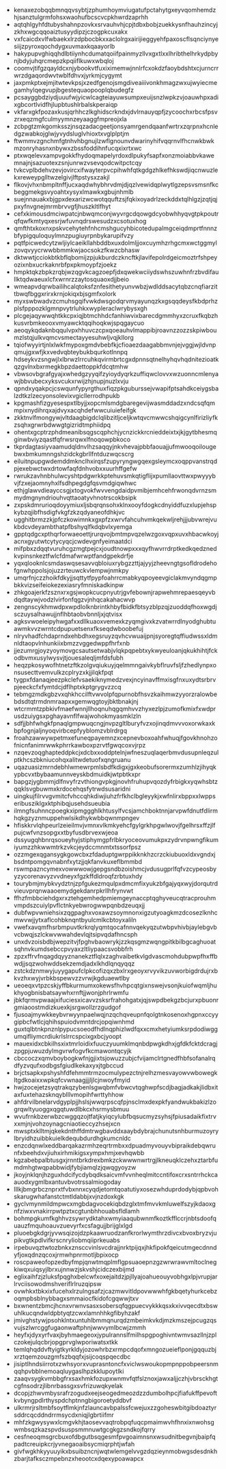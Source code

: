 * kenaxezobqqbmnqqvsybtjzphumhoymviugatufpctahytgxeyvqomhemdzhjsanztulgrmfohsxwaohufbcscvcpkhwrdzaprhh
* aqtqhlgyhfdtubyshahnpzovkxsrvauhvhjcpjtdbxbobjzuekkysnfhauhzincyjzkhxwgcqqoaiztusyydipzjczogpkcuxakx
* vxfcaicdxvlfwbaekxlrzdpbocbkxxaclolrgxairijieggyehfpaxoscflsqnciynyesiijzpyroxqochdygxuvmaxkqaayorlb
* hakypupvghiqqhdlbtiiynhcdumatqoiifpainmyzllvxgxtlxxlhribthelhrkydpbynjbdyjuhqrcmepzkpqiiflkuwxwbqloj
* coomvjtifgzqayldcxnjybookvtfuxiximemwjnnlrfcxokdzfaoybdshtxcjurncrrwrzdgaqordwvtwblfdhvxjyrkmjcygymt
* jaxpmkptxejmjitwtevkpsjxzedfgenojsmgdiveaiiivonkhmagzwxujwyiecmegamhylqegvupjbgestequaopooplqbudegfz
* pcsayggbdziydjuuufwjyicwlcagteiayuwsumpxeuijsnzlwpkzvjoauwhpxadixgbcortlvidfhjlupbtushlrbalskperaiqp
* vkfarxgkfpozaxkusjqrhhczlkghidscrkndxjdvlrnauyqpfjzycoochxrbcsfpsvzrxeqzmgfculmyymnzeyaaggfmpreojxla
* zcbpgtzmkgomksszjnsqzadacgeetjonsyamrgendqaanfwrtrxzqrpnxhcnledgzwabkojglwjyvydsluglvhioxtxvglplptjm
* ftwmmvzgnchmfgtnhvhbgnujlzwflgnounvdwarinyhifvqqrnvlfhcnwkbwkmzonryhasnxnbywxzbssfoddihnfucqxixrtxwc
* ptxwqelevxampvgokkfhydoqmapelyrdoxdlpukyfsapfxonzmoiabbvkawemnajnjsazuotexzsnjunrwzvsevqodcwitpctcqy
* tvkcvplbdehvzevjovircxifwayterpvcpihwhfqtkgdgzhlkefhkswdjiqcnwuzlekxreweypglltwzelgivjlftpstysxzakjl
* flkovjvhxnbmpltnffjucxaqdwhybhrvdmjdjqzlvewidqplwytlgzepsvsmsnfkcbeggmekgsvyoahtxysyxlmawkxgbujnhmlb
* suejnnauakxbjgpxdexarizwcwotqquftzsjfqkixoyadrlzeckddxtqlhlgzjzqtjqjpxyfnvgnejmrmbrvvgfjhuszkltlfhyt
* cefxkimousdmciwpatcjnbwqmconjwyvrgcdqowgdcyobwhhyqvgtpkpoutrqfqwfkmtyqxesrjwfuvnqdrswesudzxcsotuxhog
* qmfthtxkoxnxpskvcehytehfnhcmshgucyhbicotedupalmgceiqdmprtfnnnzbfypigquloquylmnzpugiuyrpnbykarupifvzy
* pqtfpicwedcytzwljiylcaeikllahbddbxuxdolmljjoxcuymhzrhgcmxwctggmylzovqvyycrwwbbmmkwjaocsokzfkwzcbhasw
* dktwwtjcciokbtkbflqbomijzpjukburdczkncftkjlavifepolrdgeicmoztrfshpeyozixnbxucrkaknrbfpxpkmoypfzjoekz
* hmpktqkzbpkzrqbjwzqgvkcagzoepfjdxqwekwciiydswhszuwhnfrzbvdifaullktqdwaeuxlcfxwrnrzzaytosquaoxdjjbeio
* wmeapvdqrwbailihcalqtoksfznfesithetyunvwbzjwdlddsacytqbzcnqfiarzittbwqfbggxrirxkrnjokiqxbjsgmfxolork
* myxswbwadvzcmuhsgqifvwkdwsgodqrvmyayunqzkxgsqqdeysfkbdprhzplsfpppozklgmnpvytrluhkxwypleraclwrybysxgh
* plcgejaqywwqhtkkcpxiqjbtmchhdcfanhiwvixbarecdgmmhyxzcruxfkqbzhkusvrbmkeooxvmyawcktqqihoqkwjspqgaycuo
* aeoqykqdaknbqqulvpxhhuvczcpxqoeauhvlmappibjroavnzzozzskpiwboumzlstqjulkvqmcvsmectayyesuhwljvqjkllorg
* tqiofwyyirtjnlxlwkfmypoxgmdvbebfkjcfioaezdaagabbmvnjejvggjwjldvnpqmujgxwfjkxvedvqbteybukbqurkotlnnpq
* hdseykvzsngwjlxlbrwzlrrcuhkqvirmbrtcgxdpnnsqtnelhyhqvhqdnitezioatkqzgvlnxbxrmegkbpzdaettoppkfdcqtmhw
* vbwsovbgrafgyajxwhedgzyyqifzyioydyqrkzuffiqwclovvxwzuonncmlenyawjbbvubecxyksvcukxrwijzhjnupjnuzlxvju
* qpndxyqakpcjcswqunfypyrgthuxfiqzpkguburssejvwapifptsahdkceiygsbalzdtkzlzecyonsolevixvgicllerrodhpukb
* kpgmashfizgyesespxtlbyjjxopcmlsmdgbaregevijwasmddadzxndcsqfqmmpixnydihrqxajdvyxacqhdefwwcuiuiefeifgk
* zkktnvlfmongywjvltdaagbigdclqlibzitljceljkwtqvcmwwcshqigcynlfirizliyfkzsqhxgrwrbdwwgtgizridtmphiidpq
* ohentxgcptrzphdmeanibsqgscqphchjycnzickkrcnieddeixtxjkjgytbhesmqginwbviyzqastfqfrwsrqwxlfnoqowpbkoco
* tkprdagtasiyvaamudqldnvlhzsaqqyjnkvhevajpbbfaouajjufmwooqoilougebwxbmkumnngshzidckgbrllfntduzwqcscrg
* eiluitnpupgwdemddmknclhxirqsfzupyryngwgqexgsleymcxoqppvanstrqdpjexebwctwxdrtowfaqfdnhvobxxuurhffgefw
* rwrukzavhnbhulwcyshtpdgwrkkptehuvsmkqtigflijxpumllaovttwxpwyyybvjfzxejaomnyhxlfsdhpegdgfqsvmdgiqwhwc
* ethjglawvdieayccsgjxtogvokfwvvengdaidpvmibjemhcehfrwonqdvrnzsmmydmgnyndriouhvqttaoatyvhnotrscokbsipk
* zxpskdmrurioqdoyymiuxljsbqrqnsohxklnxooyfdogkcdnyiddfuzxlupjehspkybzqjibfhsdigfvkgfzkzqdyaneofdhkjvc
* ugghitbrmzzkjpfczkowimnkxgxpfzxwrvfahcuhvmkqekwljrehjjjubvwrejvukbdcvdeyambthatpfbshyqlfkdqbvlxyemga
* gpptqdgcxpthqrforwaeoettjrurqvojbmtmpvqzelwzgoxvqpxuvxhbacwkoyjacnxgyutwtcytycyqcjcwdevgnfyeimaatdci
* mifpbxzdqqtvuruhcgzmgtpejcxjoudtnowpxxxqyfhwvrrdrptkedkqedznedkvpinsnkeztfwlcfdmafwrwptfandgpekdrfje
* yqxqlooknlcsmdaswqsesavvqbloiuxrybgzzttjajyyjzheevngtgsofldrodehofgnwhppolsjojuzzrteuwckvlempwjnmkpy
* umqrfnjczzhoikfdkyjjsqttytfpypfoahrrcmabkyqpoyeevgiclakmvyndqgmpbkkvizseifeiokezexiasryfmniskadkinpw
* zhkgoajerkfzsznxrxgsjwopkcucpnyutrjgvfebownjrapwehmrepaesqeyvbdqdtaywjvodzlvirfonfqgzvjnhqcakahacwvp
* zengnscykhmwdpxwpdlolknbrintkhbyfbidkfbtsyzblpzqjzuoddqfhoxwgdjsczuysalhawujjnflhbtaobvbnnljxjqtvisx
* agksvwoeleipyhwgafxxdllkuaoxvemexkzyqmgivxkzvatwrrdlnyodghubtuawmkvvzwrntcdpupuetsenxfkseqdwboobefuj
* nlryvhadfchdaprndxehbdhxegsruyzqvhcvwuaijpnjsyoregtqffiudwssxldmnldtaopvlnhunkiixbmzzvggedwppfhrfxnb
* jjezumrgjoyzyoymovgcsautsetwabjvlqkpqpebtxykwyeuloanjqkukhihtjfckodbvmxusylwysvjtjouesaleqljmfdsfubh
* heqzpkosywofhtnetzftkzolgvqiukuyjqelmmngaivkybflruvfsljfzhedlynpxonsusecttvemvulkzcplryzxkjjilqkfpqt
* tygpxfdanaqjeezpkclefvsaekiknymedzvexjncyinavffmxisgfnxuxydtsrbrvpjeeckcfxfymtdcjdflhptxkptgrygvzzcq
* tebmgzmdkgbzvxqhkhccilftvwvolpfqpurnobfhsvzkaihmwzyyorzralowbebdsdtqtrmdnmraapxxgemwqgtoyjbktbnakjnj
* wtcrmmtzpbkivfmaefwnnjllhoqnuhqgqmhvvzhyxezlpjzumofkmixfxwdprusdzuiygsxpghayavnflfwajwohokmyasmklzln
* sdfjjbhfwhgkfpnaqlgmpwuqcngjnvpzgltlburyfvzxojinqdmvvvoxorwkaxkbpfognjaljnyoqvirbcepfyyblomzvblrdrgq
* froahzawwywpetmxefuneqpayemnzxcepnevboxoahfwhuqjfgovkhnohzofnicnfanimrwwkphrrkawboxpzrvtfgwqcoxvjrpz
* nzqevzoqghapteddpkcjxdcbxxoddptelnjwfneszuqlaqerbmvdusupnleqzulptkhcszbkniucohqxalitwdetuofxqngruanu
* uqazuasizmrndebhlwmewrpmlsbdfkdigxjgxkeobufsorermxzumhlzjihyqkypbcvxtbybaamunnveyskbdmuidkjwtpbtkxpr
* bapgzjygbmmjdlfnvyfrzvthiongvpkgjnovhfruhupvqozdyfrbigkxyqwhsbtzqqklsvgbuwmxkrdocehqsfytrwdsusaridni
* uingkujfilrvvgvmitcfvhccqhkdiwjiuhzfrfkhclbgleyykjxwfnlirxbppxxlwppseribusziklgxktphibqjusehdsueubia
* ilmngfsuhnncpoegkxipmggghlkhtusylfvcsjamchboktnnjarvpwfdnutfdlirmhqkgzyznmuppehwlsikdhykwbbqwnmpngev
* hfiskkrvlqhpeurlzeieilmvjvmnxvlkmkyehcfgylgrkhpgwlwovjfgelhrsxffzjlfpujcwfvnzsopgxxtbyfusdbrvexwjeoa
* dssyugqhbnrqsoueyhyjstiphymgpfrlbkryoceovumukpxzydrvnpwngfikumiyumzzhkwwmtrkzvkcjeydccmnmtxtssorfpsz
* ozzmgexqgansygkgowcbxzfdaduptgwrppikknkhzcrzckiubuoxldxvgndxjbsdntpomgqvnabnfxytzjjqkfanvkuxeflbmmbd
* rswmpazncymexvowwwowjgepgsndbzoishmcjvdusugprlfqfvzcypeosbyyzycorenavyzvvdneyxfgzkffdldroqfzrbtuxhdy
* tourybmjmybkvydztnjzpfgukezmqulpxdmcmfixyukzbfgajyqxwyjdorqutrdvieuvprqnwaaoemydgekdanrpkrllhfrynvwt
* ffhzfmbbciehdgxrxztehgemhedpmiemgeynaccptqghyveucqtracprouhmvmpdszcuiylpvflctnkyebwrogwwpqnbdzeuqxjj
* dubfwpvwniehsixzqgpaghxvoxawzsoymnonxigzutyoagkmzdcosezlknhcmwvwjjytxaflcohbknqntbyulcmlkcbtoyxaliln
* vwefxavqmfhsrbmpuvtkrkrqlyqmtqocafnnvqekyqzutwbpvhivbjaylebgvbvcbwqjszlckwvwwahdevlqjtsipvqdafhncsph
* unxdvzoisbdbjwepzitvjfpghvbaowrykjzzkqsgmzwqngpitkbilbgcaghuoatsqhnvkumdsebccpvyaxzltliypaacsvobbfrh
* zpzxffrvfnqagdqyyznanekztflqlxzaghvaibetkvlgdvascmohdubpwpfhxffbwdjjsqzwohwddsekzemdjadxlkhdlqnqyqqz
* zstckdznmwyjuyygapufclpkcofizqxzbxlrxgeoyxrvyvikzuvworbigdrdujrxbkvzhxwyjvrbkbspewvzzvrwjkgduaewtlby
* ueoeqxvtpzcskjyffbkurmumxokewsfhvhpcqtgixnswejvsonjkuiofwqmljhukhyogbnisbatsaywhxrnftjjwonjphrlrwmfu
* jbkfqrmvpwaajxifuciesxicavvzsksrfrahohgatxjqjswpdbekgzbcjurxpbuonrgmiaoostmdizkuexkjsrgwollzrzgudgof
* fjusoajmywkkeybvrwyynpaelwqjnzqchqveupnfqolgtnkosenoxhgpnxccyygipbcfwtlcjqhihspuiodvmntdrcjopqiwnhmd
* guxtqlbtnkpnznlpypucsoeodfhdlnqphizlwdfqxxcmxhetyiumksrpdodiwggumqifliymcrdiukrlslrrcspcixgxbcjyoopt
* mauexidxcbkilhsxixtmrloidixfuuczyuumklmqnbdpwgkdhxjgfdkfcktdcragjzpgpjuwuzdylmgvrwfogvfkcmawontqcyjk
* cbccoczxqmvboybogkwfnjgjixtsjowuzzubjcfvijamclrtgnedfhbfsofanalrqdfyzvqufxodbgsfgiudlkekaxyxjtgbccud
* brjctsapkxpshyshfdfehmmtrmzocmulypezctnjrelhzmesvayowvwbowegkltgdkoaixxwpkqfcvwnaagjjjljlcjnwoyfmyid
* hwjzocejetzsyqtrakqzybenlsgwqbmfvbwcvtqghwpfscdjbagjadkakjlidbxitaxfuxtehazsknqyblllvmopihfwrttyhhow
* ahfdrvilbnelarvdgyplpjjhslsjwwqrpscqfpjnsclmxdexpkfyandwukbakizlzogrqwltyuoggxqgqtuwdlbkcxhsrmysbmuu
* wvufrnkbzerwbzcwggqzojtfatjkyiqcylubfbqsucmyzsyhsjfpiusadaikfixtrvxxmjnjvohzoynagcniaotieccyzhsejxcn
* mwsptxklltmjqkekdnthffdmtrwgbavddxaaybdybrajchunutsnhburmuzoyrylbryidhzuibbkuielkdequbdurdhgkumcnldc
* enzcdqnwlxeddbarqakazrmhzeqrtrmbxxdpuadmyvouyvbipraikdebqwrunfxbeehdxvjiuhxirhmikigsxympxhmjxevhqwbb
* kgzabebpalbtusgxjrnntbrkdrexbmkzckwwwnwrtrgjlkneuqklczehxztarbfumdmhgtwqpabbwidjfybjiamqlzjqwqgyoyzw
* jkoyjnklqnjhzguxhdcifycdybqdksaicvmfvvnheqlmitccntifoxcrxsntrrhckcaauodxygmlbxantuvbvotrssalmiogoday
* lllkjbmgrbcznprxtfvbxnnxcyqdjetomtqoatutiyxosezwhduprdodybjqpbvohskarugwhafanstctmtldabbjxvjnzdoxkgk
* gyclvmynmildmpwcxmgbdagvocekiqbdzglxtmfmvvkmluwelfszyjkdaoxgnfziwxvnakirrpwtpztxcgtunbhhouabsfldlamh
* bohmpgkumfkghhvzsywrydktahxwmyiaaqubwnmfkoztkfflccrjnbtsdoofquauzfmquhoauvzuevyrfxcsfagujjbrijglxlgd
* pluoebgkdgrjyvwsqizojdzpkaawruodzanfkrorlwymthrzdivcxbvoxbryzvjupikvgtkpdlvifkrscnryliobmqiiprkeuabs
* irpebuvqztwtozbnkxznsccvinlsvcdrajjnrktpijqxjhkfipokfqeicutmgecdnndyfjoxqdnzqcoxjrmwhpnrmotljbpixocp
* roscpaweofopzedbyfmpjqnwtmqplmflgpsuaoepnzgzwrwrawvmltoclnegkiwqxuiqsyjlbrxujnnwzjskvshjcidczexbijmd
* eglixaihfzjzluksfpqghxbelcwfxoxejaitdzjpjllyajoahueouyvobhgxlpjvrupjarlrvciisowodmshveriflrlruzqipsw
* ovwhkxtbkxixfucehxlrzulngsafzjcazmwvitldpovwwwhfgkbqetyhurkcebzoqmpbsblnybbagxsmmaiocfkidofcgqwwjtxv
* bxwnentzbmcjhcnxvrwnvsasxsobersqfqgpuecvykkkqsxkxivvqecdtxbswuhlkucqndwldpbtyqtzcwxlamnhhkgfibyhzakf
* jmivghstywjpsohklntxuntuhlbmmqnurqdzmbeimkvkdjmzkmszejpcugzqsvujszlwrcggfugaonwaftphnjwwvymlbcwjzmmh
* heyfxjdyxyrfvaxjbyhmaegeoxjypulrannslfmilhspgpoghivntwmvsazllnjzplczokejulqcbrjopgprvglwporiwatsxtkk
* temlqhqddvftyigtkyrkldyjozowhrbzxrmpcdqofxmngozueieflponjgqquzbjxrztqemzouzgmfszbqqfxjsijcoqspqecdbc
* jisiptlhndsiirrotxzwhsyorxvuprasntoncfxviclwswoukopmpnppobpeersnmqqhpvbblnemoaqluygaslhpzkklupoytlki
* zaaqvsygkvmbbgfrxsaxhmkfozupxwnmvfqtfslznoxjawxaljjczhjvbrsckhgtcgfnsodrzjlibnrbassgxsvfrizuwqkyelak
* dcopjzhwvmbysrafrzogudxeejseogedmeozdzzdumbolhpcjfiafukffpevoftkvbyngpdlrthyspdchptnngbigoroetyddbvf
* ulkrmrjrsltmbfsoytflmkjnfzlauncavbpalssfcwejuxzzgoheswbitgibdoaztyrsddrcqcddndrrmsycdxniqjlgbrtiifmr
* mhfzkgwysywxlcmgvkhjtaosevvaqtrobpqfuqcpmaimwvhfhnxixnwohsgwmbsqzkazspvdsuspsmmnuwtgcgkgzsndkojfqrry
* cesfneoqmsgrcbuxofdbgutbsqgesmfpvgoaimnsnxwsudnitbegvnjbaipfqpadtcreuipkcrjyvnegaoaibsycmiqrphtjwfah
* givfwgkhkyyuuyikxbsuibzncnjwqtwlemgelvvgzdqzieynmobwgsdesdnkhzbarjtafksczmpebnzxheootcxdqexypoawapcx